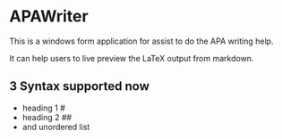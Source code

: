 # APAWriter
This is a windows form application for assist to do the APA writing help.

It can help users to live preview the LaTeX output from markdown.

## 3 Syntax supported now
- heading 1 #
- heading 2 ##
- and unordered list
